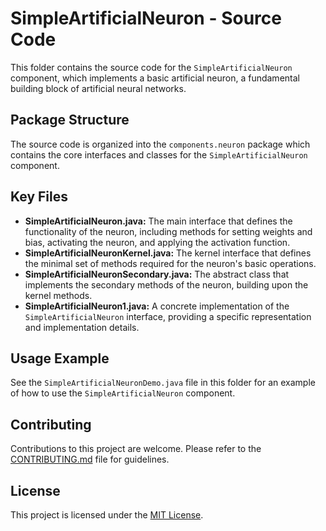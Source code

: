 # SimpleArtificialNeuron - Source Code

This folder contains the source code for the `SimpleArtificialNeuron` component, which implements a basic artificial neuron, a fundamental building block of artificial neural networks.

## Package Structure

The source code is organized into the `components.neuron` package which contains the core interfaces and classes for the `SimpleArtificialNeuron` component.

## Key Files

*   **SimpleArtificialNeuron.java:**  The main interface that defines the functionality of the neuron, including methods for setting weights and bias, activating the neuron, and applying the activation function.
*   **SimpleArtificialNeuronKernel.java:** The kernel interface that defines the minimal set of methods required for the neuron's basic operations.
*   **SimpleArtificialNeuronSecondary.java:** The abstract class that implements the secondary methods of the neuron, building upon the kernel methods.
*   **SimpleArtificialNeuron1.java:** A concrete implementation of the `SimpleArtificialNeuron` interface, providing a specific representation and implementation details.

## Usage Example

See the `SimpleArtificialNeuronDemo.java` file in this folder for an example of how to use the `SimpleArtificialNeuron` component.

## Contributing

Contributions to this project are welcome. Please refer to the [CONTRIBUTING.md](../CONTRIBUTING.md) file for guidelines.

## License

This project is licensed under the [MIT License](../LICENSE).